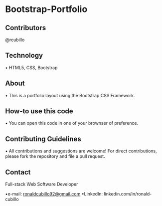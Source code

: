 # Bootstrap-Portfolio

## Contributors
@rcubillo

## Technology
• HTML5, CSS, Bootstrap

## About
• This is a portfolio layout using the Bootstrap CSS Framework.

## How-to use this code
• You can open this code in one of your brownser of preference.

## Contributing Guidelines
• All contributions and suggestions are welcome! For direct contributions, please fork the repository and file a pull request.

## Contact

Full-stack Web Software Developer

•e-mail: ronaldcubillo92@gmail.com
•LinkedIn: linkedin.com/in/ronald-cubillo
